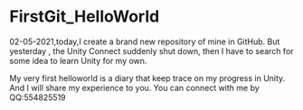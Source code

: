 # FirstGit_HelloWorld
02-05-2021,today,I create a brand new repository of mine in GitHub. But yesterday , the Unity Connect suddenly shut down, then I have to search for some idea to learn Unity for my own.

My very first helloworld is a diary that keep trace on my progress in Unity.
And I will share my experience to you. 
You can connect with me by QQ:554825519
